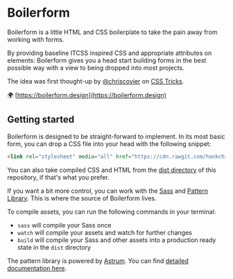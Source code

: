 # Boilerform

Boilerform is a little HTML and CSS boilerplate to take the pain away from working with forms.

By providing baseline ITCSS inspired CSS and appropriate attributes on elements: Boilerform gives you a head start building forms in the best possible way with a view to being dropped into most projects. 

The idea was first thought-up by [@chriscoyier](https://twitter.com/chriscoyier) on [CSS Tricks](https://css-tricks.com/boilerform).

🌍 [https://boilerform.design](https://boilerform.design)


## Getting started
Boilerform is designed to be straight-forward to implement. In its most basic form, you can drop a CSS file into your head with the following snippet:

```html
<link rel="stylesheet" media="all" href="https://cdn.rawgit.com/hankchizljaw/boilerform/bebf05ab/dist/css/boilerform.min.css" />
```

You can also take compiled CSS and HTML from the [dist directory](https://github.com/hankchizljaw/boilerform/tree/master/dist/) of this repository, if that's what you prefer.

If you want a bit more control, you can work with the [Sass](https://github.com/hankchizljaw/boilerform/tree/master/assets/scss) and [Pattern Library](https://github.com/hankchizljaw/boilerform/tree/master/pattern-library). This is where the source of Boilerform lives.

To compile assets, you can run the following commands in your terminal:

- `sass` will compile your Sass once
- `watch` will compile your assets and watch for further changes
- `build` will compile your Sass and other assets into a production ready state in the `dist` directory

The pattern library is powered by [Astrum](http://astrum.nodividestudio.com/). You can find [detailed documentation here](https://github.com/NoDivide/Astrum).